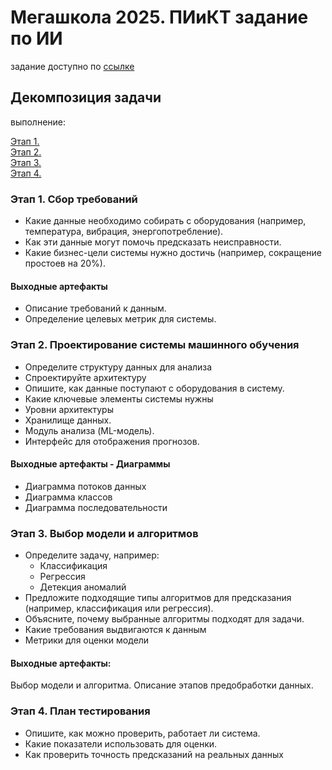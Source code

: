 # Мегашкола 2025. ПИиКТ задание по ИИ 

задание доступно по [ссылке](https://docs.google.com/document/d/1MRoRk-ErTTUwZgFaYjPz4_6LMatNzjbp-WLg6MmE5Nc/edit?tab=t.0)

## Декомпозиция задачи

выполнение:

[Этап 1.](results/1.md) \
[Этап 2.](results/2.md) \
[Этап 3.](results/3.md) \
[Этап 4.](results/4.md)

### Этап 1. Сбор требований
 - Какие данные необходимо собирать с оборудования (например, температура, вибрация, энергопотребление).
 - Как эти данные могут помочь предсказать неисправности.
 - Какие бизнес-цели системы нужно достичь (например, сокращение простоев на 20%).

#### Выходные артефакты
 - Описание требований к данным.
 - Определение целевых метрик для системы.

### Этап 2. Проектирование системы машинного обучения
 - Определите структуру данных для анализа
 - Спроектируйте архитектуру
 - Опишите, как данные поступают с оборудования в систему.
- Какие ключевые элементы системы нужны
- Уровни архитектуры
- Хранилище данных.
- Модуль анализа (ML-модель).
- Интерфейс для отображения прогнозов.

#### Выходные артефакты - Диаграммы
 - Диаграмма потоков данных
 - Диаграмма классов
 - Диаграмма последовательности


### Этап 3. Выбор модели и алгоритмов
 - Определите задачу, например:
    - Классификация
    - Регрессия
    - Детекция аномалий
 - Предложите подходящие типы алгоритмов для предсказания (например, классификация или регрессия).
 - Объясните, почему выбранные алгоритмы подходят для задачи.
 - Какие требования выдвигаются к данным
 - Метрики для оценки модели

#### Выходные артефакты:
Выбор модели и алгоритма.
Описание этапов предобработки данных.


### Этап 4. План тестирования
- Опишите, как можно проверить, работает ли система.
- Какие показатели использовать для оценки.
- Как проверить точность предсказаний на реальных данных
